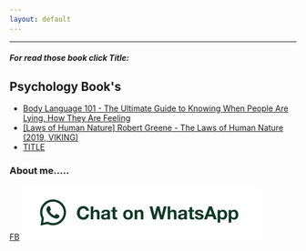 ```yaml
---
layout: default
---
```

************
#####  For read those book click Title:

## Psychology Book's

 * <a href="https://drive.google.com/file/d/1iVERvozKt3aQU5Hp3otq2q4urCD59Lt8/preview">Body Language 101 - The Ultimate Guide to Knowing When People Are Lying, How They Are Feeling</a>
  * <a href="https://drive.google.com/file/d/1DxF4OdA6v1PjIjUYYSs4IHic7ihCVE06/preview">[Laws of Human Nature] Robert Greene - The Laws of Human Nature (2019, VIKING)</a>
  * <a href="LINK"> TITLE</a>



### About me.....
[FB](https://fb.com/772sabbir)
[![Octocat](https://github.com/Sabbir772002/book/blob/main/WhatsAppButtonWhiteLarge.png)
](https://wa.me/8801571144383)

